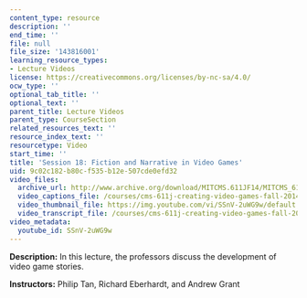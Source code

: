 ```yaml
---
content_type: resource
description: ''
end_time: ''
file: null
file_size: '143816001'
learning_resource_types:
- Lecture Videos
license: https://creativecommons.org/licenses/by-nc-sa/4.0/
ocw_type: ''
optional_tab_title: ''
optional_text: ''
parent_title: Lecture Videos
parent_type: CourseSection
related_resources_text: ''
resource_index_text: ''
resourcetype: Video
start_time: ''
title: 'Session 18: Fiction and Narrative in Video Games'
uid: 9c02c182-b80c-f535-b12e-507cde0efd32
video_files:
  archive_url: http://www.archive.org/download/MITCMS.611JF14/MITCMS_611JF14_lec18_300k.mp4
  video_captions_file: /courses/cms-611j-creating-video-games-fall-2014/687f32e0c9b456a79d363972a6f98e97_SSnV-2uWG9w.vtt
  video_thumbnail_file: https://img.youtube.com/vi/SSnV-2uWG9w/default.jpg
  video_transcript_file: /courses/cms-611j-creating-video-games-fall-2014/0471dae99aad7621a8663b1a36aef184_SSnV-2uWG9w.pdf
video_metadata:
  youtube_id: SSnV-2uWG9w
---
```


**Description:** In this lecture, the professors discuss the development of video game stories.

**Instructors:** Philip Tan, Richard Eberhardt, and Andrew Grant

